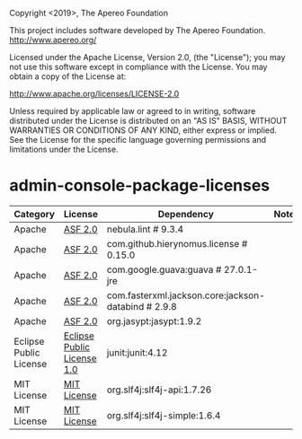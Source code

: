 Copyright <2019>, The Apereo Foundation

This project includes software developed by The Apereo Foundation.
http://www.apereo.org/

Licensed under the Apache License, Version 2.0, (the "License"); you may not
use this software except in compliance with the License. You may obtain a
copy of the License at:

http://www.apache.org/licenses/LICENSE-2.0

Unless required by applicable law or agreed to in writing, software
distributed under the License is distributed on an "AS IS" BASIS, WITHOUT
WARRANTIES OR CONDITIONS OF ANY KIND, either express or implied. See the
License for the specific language governing permissions and limitations under
the License.

# admin-console-package-licenses

| Category              | License                                                                   | Dependency                                           | Notes                   |
| --------------------- | ------------------------------------------------------------------------- | ---------------------------------------------------- | ----------------------- |
| Apache                | [ASF 2.0](http://www.apache.org/licenses/LICENSE-2.0.txt)                 | nebula.lint # 9.3.4                                  | <notextile></notextile> |
| Apache                | [ASF 2.0](http://www.apache.org/licenses/LICENSE-2.0.txt)                 | com.github.hierynomus.license # 0.15.0               | <notextile></notextile> |
| Apache                | [ASF 2.0](http://www.apache.org/licenses/LICENSE-2.0.txt)                 | com.google.guava:guava # 27.0.1-jre                  | <notextile></notextile> |
| Apache                | [ASF 2.0](http://www.apache.org/licenses/LICENSE-2.0.txt)                 | com.fasterxml.jackson.core:jackson-databind # 2.9.8  | <notextile></notextile> |
| Apache                | [ASF 2.0](http://www.apache.org/licenses/LICENSE-2.0.txt)                 | org.jasypt:jasypt:1.9.2                              | <notextile></notextile> |
| Eclipse Public License| [Eclipse Public License 1.0](http://www.eclipse.org/legal/epl-v10.html )  | junit:junit:4.12                                     | <notextile></notextile> |
| MIT License           | [MIT License](http://www.opensource.org/licenses/mit-license.php)         | org.slf4j:slf4j-api:1.7.26                           | <notextile></notextile> |
| MIT License           | [MIT License](http://www.opensource.org/licenses/mit-license.php)         | org.slf4j:slf4j-simple:1.6.4                         | <notextile></notextile> |
